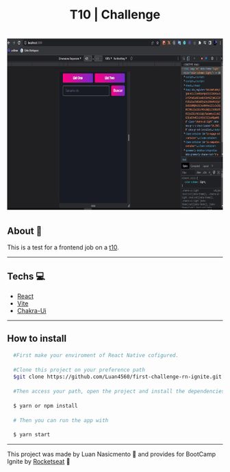 <h1 align="center">T10 | Challenge </h1>

<h1 align="center">
  <img width="1380" height="400" src="src/assets/gif.gif" />
</h1>

## About 📃

This is a test for a frontend job on a [t10](https://www.t10.digital/).

--- 

## Techs 💻

- [React](https://reactjs.org/)
- [Vite](https://vitejs.dev/)
- [Chakra-Ui](https://chakra-ui.com/)

--- 

## How to install

```bash 
  #First make your enviroment of React Native cofigured.

  #Clone this project on your preference path
  $git clone https://github.com/Luan4560/first-challenge-rn-ignite.git

  #Then access your path, open the project and install the dependencies.

  $ yarn or npm install

  # Then you can run the app with

  $ yarn start
```

---

This project was made by Luan Nasicmento 🤘 and provides for BootCamp Ignite by [Rocketseat](https://rocketseat.com.br/) 🚀